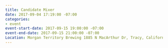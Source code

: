 ```yaml
---
title: Candidate Mixer
date: 2017-09-04 17:19:00 -07:00
categories:
- event
event-start-date: 2017-09-15 19:00:00 -07:00
event-end-date: 2017-09-15 21:00:00 -07:00
Location: Morgan Territory Brewing 1885 N MacArthur Dr, Tracy, California 95376
---
```


